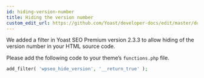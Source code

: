 ```yaml
---
id: hiding-version-number
title: Hiding the version number
custom_edit_url: https://github.com/Yoast/developer-docs/edit/master/docs/customization/yoast-seo-premium/hiding-version-number.md
---
```


We added a filter in Yoast SEO Premium version 2.3.3 to allow hiding of the version number in your HTML source code.

Please add the following code to your theme’s `functions.php` file.

```php
add_filter( 'wpseo_hide_version', '__return_true' );
```
